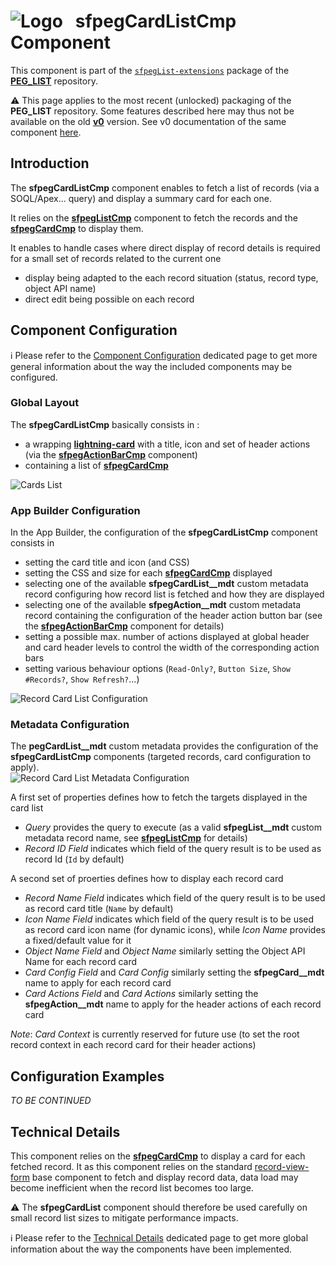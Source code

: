# ![Logo](/media/Logo.png) &nbsp; **sfpegCardListCmp** Component

This component is part of the [`sfpegList-extensions`](/help/sfpegListPkgExtensions.md) package
of the **[PEG_LIST](/README.md)** repository.

⚠️ This page applies to the most recent (unlocked) packaging of the **PEG_LIST** repository.
Some features described here may thus not be available on the old **[v0](https://github.com/pegros/PEG_LIST/tree/v0)** version.
See v0 documentation of the same component [here](/blob/v0/help/sfpegCardListCmp.md).


## Introduction

The **sfpegCardListCmp** component enables to fetch a list of records (via a SOQL/Apex... query) and display
a summary card for each one.

It relies on the **[sfpegListCmp](/help/sfpegListCmp.md)** component to fetch the records and the
**[sfpegCardCmp](/help/sfpegCardCmp.md)** to display them.

It enables to handle cases where direct display of record details is required for a small set of records related
to the current one
* display being adapted to the each record situation (status, record type, object API name)
* direct edit being possible on each record


## Component Configuration

ℹ️ Please refer to the [Component Configuration](/help/configuration.md) dedicated page to 
get more general information about the way the included components may be configured. 


### Global Layout

The **sfpegCardListCmp** basically consists in :
* a wrapping **[lightning-card](https://developer.salesforce.com/docs/component-library/bundle/lightning-card/documentation)** 
with a title, icon and set of header actions (via the **[sfpegActionBarCmp](/help/sfpegActionBarCmp.md)** component)
* containing a list of **[sfpegCardCmp](/help/sfpegCardCmp.md)**

![Cards List](/media/sfpegCardList.png) 


### App Builder Configuration

In the App Builder, the configuration of the **sfpegCardListCmp** component consists in 
* setting the card title and icon (and CSS)
* setting the CSS and size for each **[sfpegCardCmp](/help/sfpegCardCmp.md)** displayed
* selecting one of the available **sfpegCardList__mdt** custom metadata record configuring
how record list is fetched and how they are displayed
* selecting one of the available **sfpegAction__mdt** custom metadata record containing the 
configuration of the header action button bar (see the **[sfpegActionBarCmp](/help/sfpegActionBarCmp.md)**
component for details)
* setting a possible max. number of actions displayed at global header and card header levels
to control the width of the corresponding action bars
* setting various behaviour options (`Read-Only?`, `Button Size`, `Show #Records?`, `Show Refresh?`...)

![Record Card List Configuration](/media/sfpegCardListConfig.png)


### Metadata Configuration

The **pegCardList__mdt** custom metadata provides the configuration of the **sfpegCardListCmp** components
(targeted records, card configuration to apply).<br/>
![Record Card List Metadata Configuration](/media/sfpegCardListMeta.png)

A first set of properties defines how to fetch the targets displayed in the card list
* _Query_ provides the query to execute (as a valid **sfpegList__mdt** custom metadata record name,
see **[sfpegListCmp](/help/sfpegListCmp.md)** for details)
* _Record ID Field_ indicates which field of the query result is to be used as record Id (`Id` by default)

A second set of proerties defines how to display each record card
* _Record Name Field_ indicates which field of the query result is to be used as record card title
(`Name` by default)
* _Icon Name Field_ indicates which field of the query result is to be used as record card icon name 
(for dynamic icons), while _Icon Name_ provides a fixed/default value for it 
* _Object Name Field_ and _Object Name_ similarly setting the Object API Name for each record card
* _Card Config Field_ and _Card Config_ similarly setting the **sfpegCard__mdt** name to apply for each record card
* _Card Actions Field_ and _Card Actions_ similarly setting the **sfpegAction__mdt** name to apply for the
header actions of each record card

_Note_: _Card Context_ is currently reserved for future use (to set the root record context in each record card for
their header actions)


## Configuration Examples

_TO BE CONTINUED_


## Technical Details

This component relies on the **[sfpegCardCmp](/help/sfpegCardCmp.md)** to display a card for each fetched record.
It as this component relies on the standard
[record-view-form](https://developer.salesforce.com/docs/component-library/bundle/lightning-record-view-form/documentation)
base component to fetch and display record data, data load may become inefficient when the record list
becomes too large.

⚠️ The **sfpegCardList** component should therefore be used carefully on small record list sizes to mitigate performance impacts.

ℹ️ Please refer to the [Technical Details](/help/technical.md) dedicated page to 
get more global information about the way the components have been implemented.